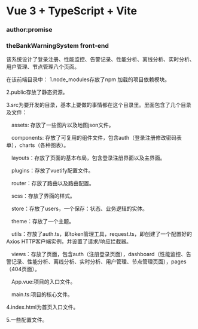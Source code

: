 # Vue 3 + TypeScript + Vite
### author:promise
### theBankWarningSystem front-end

该系统设计了登录注册、性能监控、告警记录、性能分析、离线分析、实时分析、用户管理、节点管理八个页面。

在该前端目录中：
1.node_modules存放了npm 加载的项目依赖模块。

2.public存放了静态资源。

3.src为要开发的目录，基本上要做的事情都在这个目录里。里面包含了几个目录及文件：

&emsp;assets: 存放了一些图片以及地图json文件。

&emsp;components: 存放了可复用的组件文件，包含auth（登录注册修改密码表单），charts（各种图表）。

&emsp;layouts：存放了页面的基本布局，包含登录注册界面以及主界面。

&emsp;plugins：存放了vuetify配置文件。

&emsp;router：存放了路由以及路由配置。

&emsp;scss：存放了界面的样式。

&emsp;store：存放了users，一个保存：状态、业务逻辑的实体。

&emsp;theme：存放了一个主题。

&emsp;utils：存放了auth.ts，即token管理工具，request.ts，即创建了一个配置好的Axios HTTP客户端实例，并设置了请求/响应拦截器。

&emsp;views：存放了页面，包含auth（注册登录页面），dashboard（性能监控、告警记录、性能分析、离线分析、实时分析、用户管理、节点管理页面），pages（404页面）。

&emsp;App.vue:项目的入口文件。

&emsp;main.ts:项目的核心文件。

4.index.html为首页入口文件。

5.一些配置文件。
  
  

